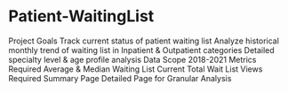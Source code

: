 # Patient-WaitingList
Project Goals Track current status of patient waiting list Analyze historical monthly trend of waiting list in Inpatient &amp; Outpatient categories Detailed specialty level &amp; age profile analysis Data Scope 2018-2021  Metrics Required Average &amp; Median Waiting List Current Total Wait List Views Required Summary Page Detailed Page for Granular Analysis
